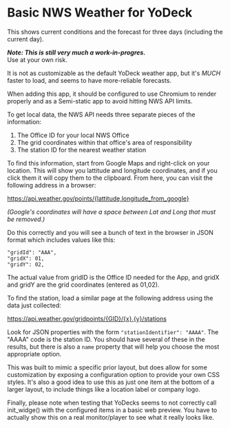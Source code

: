 # Basic NWS Weather for YoDeck

This shows current conditions and the forecast for three days (including the current day).

***Note: This is still very much a work-in-progres.***  
Use at your own risk.

It is not as customizable as the default YoDeck weather app, but it's _MUCH_ faster to load, and seems to have more-reliable forecasts.

When adding this app, it should be configured to use Chromium to render properly and as a Semi-static app to avoid hitting NWS API limits.

To get local data, the NWS API needs three separate pieces of the information:

1. The Office ID for your local NWS Office
2. The grid coordinates within that office's area of responsibility
3. The station ID for the nearest weather station

To find this information, start from Google Maps and right-click on your location. This will show you lattitude and longitude coordinates, and if you click them it will copy them to the clipboard. From here, you can visit the following address in a browser:

https://api.weather.gov/points/{lattitude,longitude_from_google}

_(Google's coordinates will have a space between Lat and Long that must be removed.)_

Do this correctly and you will see a bunch of text in the browser in JSON format which includes values like this:

    "gridId": "AAA",
    "gridX": 01,
    "gridY": 02,
	
The actual value from gridID is the Office ID needed for the App, and gridX and gridY are the grid coordinates (entered as 01,02).

To find the station, load a similar page at the following address using the data just collected:

https://api.weather.gov/gridpoints/{GID}/{x},{y}/stations

Look for JSON properties with the form `"stationIdentifier": "AAAA"`. The "AAAA" code is the station ID. You should have several of these in the results, but there is also a `name` property that will help you choose the most appropriate option.

This was built to mimic a specific prior layout, but does allow for some customization by exposing a configuration option to provide your own CSS styles.
It's also a good idea to use this as just one item at the bottom of a larger layout, to include things like a location label or company logo.

Finally, please note when testing that YoDecks seems to not correctly call init_widge() with the configured items in a basic web preview. You have to actually show this on a real monitor/player to see what it really looks like.
